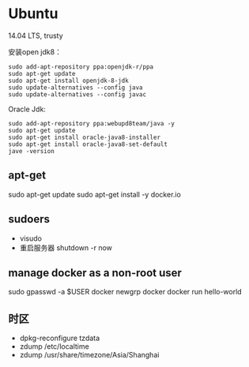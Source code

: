 # Ubuntu

14.04 LTS, trusty

安装open jdk8：
```
sudo add-apt-repository ppa:openjdk-r/ppa
sudo apt-get update
sudo apt-get install openjdk-8-jdk
sudo update-alternatives --config java
sudo update-alternatives --config javac
```

Oracle Jdk:
```
sudo add-apt-repository ppa:webupd8team/java -y
sudo apt-get update
sudo apt-get install oracle-java8-installer
sudo apt-get install oracle-java8-set-default
jave -version
```

## apt-get
sudo apt-get update
sudo apt-get install -y docker.io


## sudoers
* visudo
* 重启服务器 shutdown -r now

## manage docker as a non-root user

sudo gpasswd -a $USER docker
newgrp docker
docker run hello-world

## 时区
* dpkg-reconfigure tzdata
* zdump /etc/localtime
* zdump /usr/share/timezone/Asia/Shanghai
